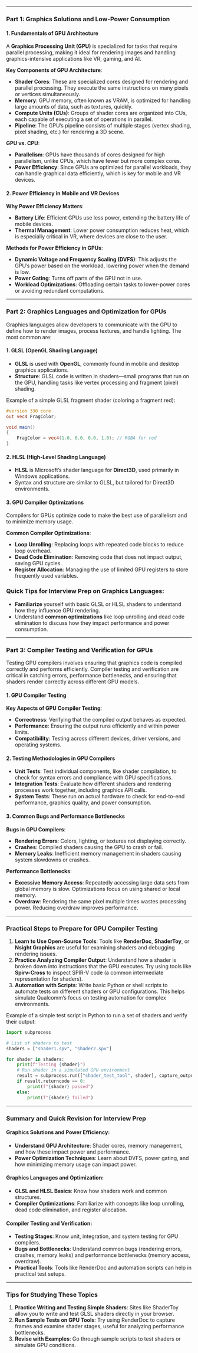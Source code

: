 
---

### Part 1: Graphics Solutions and Low-Power Consumption

#### 1. Fundamentals of GPU Architecture

A **Graphics Processing Unit (GPU)** is specialized for tasks that require parallel processing, making it ideal for rendering images and handling graphics-intensive applications like VR, gaming, and AI.

**Key Components of GPU Architecture**:
- **Shader Cores**: These are specialized cores designed for rendering and parallel processing. They execute the same instructions on many pixels or vertices simultaneously.
- **Memory**: GPU memory, often known as VRAM, is optimized for handling large amounts of data, such as textures, quickly.
- **Compute Units (CUs)**: Groups of shader cores are organized into CUs, each capable of executing a set of operations in parallel.
- **Pipeline**: The GPU’s pipeline consists of multiple stages (vertex shading, pixel shading, etc.) for rendering a 3D scene.

**GPU vs. CPU**:
- **Parallelism**: GPUs have thousands of cores designed for high parallelism, unlike CPUs, which have fewer but more complex cores.
- **Power Efficiency**: Since GPUs are optimized for parallel workloads, they can handle graphical data efficiently, which is key for mobile and VR devices.

#### 2. Power Efficiency in Mobile and VR Devices

**Why Power Efficiency Matters**:
- **Battery Life**: Efficient GPUs use less power, extending the battery life of mobile devices.
- **Thermal Management**: Lower power consumption reduces heat, which is especially critical in VR, where devices are close to the user.
  
**Methods for Power Efficiency in GPUs**:
- **Dynamic Voltage and Frequency Scaling (DVFS)**: This adjusts the GPU’s power based on the workload, lowering power when the demand is low.
- **Power Gating**: Turns off parts of the GPU not in use.
- **Workload Optimizations**: Offloading certain tasks to lower-power cores or avoiding redundant computations.

---

### Part 2: Graphics Languages and Optimization for GPUs

Graphics languages allow developers to communicate with the GPU to define how to render images, process textures, and handle lighting. The most common are:

#### 1. GLSL (OpenGL Shading Language)
- **GLSL** is used with **OpenGL**, commonly found in mobile and desktop graphics applications.
- **Structure**: GLSL code is written in shaders—small programs that run on the GPU, handling tasks like vertex processing and fragment (pixel) shading.

Example of a simple GLSL fragment shader (coloring a fragment red):
```glsl
#version 330 core
out vec4 FragColor;

void main()
{
    FragColor = vec4(1.0, 0.0, 0.0, 1.0); // RGBA for red
}
```

#### 2. HLSL (High-Level Shading Language)
- **HLSL** is Microsoft’s shader language for **Direct3D**, used primarily in Windows applications.
- Syntax and structure are similar to GLSL, but tailored for Direct3D environments.

#### 3. GPU Compiler Optimizations
Compilers for GPUs optimize code to make the best use of parallelism and to minimize memory usage.

**Common Compiler Optimizations**:
- **Loop Unrolling**: Replacing loops with repeated code blocks to reduce loop overhead.
- **Dead Code Elimination**: Removing code that does not impact output, saving GPU cycles.
- **Register Allocation**: Managing the use of limited GPU registers to store frequently used variables.

### Quick Tips for Interview Prep on Graphics Languages:
- **Familiarize** yourself with basic GLSL or HLSL shaders to understand how they influence GPU rendering.
- Understand **common optimizations** like loop unrolling and dead code elimination to discuss how they impact performance and power consumption.

---

### Part 3: Compiler Testing and Verification for GPUs

Testing GPU compilers involves ensuring that graphics code is compiled correctly and performs efficiently. Compiler testing and verification are critical in catching errors, performance bottlenecks, and ensuring that shaders render correctly across different GPU models.

#### 1. GPU Compiler Testing

**Key Aspects of GPU Compiler Testing**:
- **Correctness**: Verifying that the compiled output behaves as expected.
- **Performance**: Ensuring the output runs efficiently and within power limits.
- **Compatibility**: Testing across different devices, driver versions, and operating systems.

#### 2. Testing Methodologies in GPU Compilers
- **Unit Tests**: Test individual components, like shader compilation, to check for syntax errors and compliance with GPU specifications.
- **Integration Tests**: Evaluate how different shaders and rendering processes work together, including graphics API calls.
- **System Tests**: These run on actual hardware to check for end-to-end performance, graphics quality, and power consumption.

#### 3. Common Bugs and Performance Bottlenecks

**Bugs in GPU Compilers**:
- **Rendering Errors**: Colors, lighting, or textures not displaying correctly.
- **Crashes**: Compiled shaders causing the GPU to crash or fail.
- **Memory Leaks**: Inefficient memory management in shaders causing system slowdowns or crashes.

**Performance Bottlenecks**:
- **Excessive Memory Access**: Repeatedly accessing large data sets from global memory is slow. Optimizations focus on using shared or local memory.
- **Overdraw**: Rendering the same pixel multiple times wastes processing power. Reducing overdraw improves performance.

---

### Practical Steps to Prepare for GPU Compiler Testing

1. **Learn to Use Open-Source Tools**: Tools like **RenderDoc**, **ShaderToy**, or **Nsight Graphics** are useful for examining shaders and debugging rendering issues.
2. **Practice Analyzing Compiler Output**: Understand how a shader is broken down into instructions that the GPU executes. Try using tools like **Spirv-Cross** to inspect SPIR-V code (a common intermediate representation for shaders).
3. **Automation with Scripts**: Write basic Python or shell scripts to automate tests on different shaders or GPU configurations. This helps simulate Qualcomm’s focus on testing automation for complex environments.

Example of a simple test script in Python to run a set of shaders and verify their output:
```python
import subprocess

# List of shaders to test
shaders = ["shader1.spv", "shader2.spv"]

for shader in shaders:
    print(f"Testing {shader}")
    # Run shader in a simulated GPU environment
    result = subprocess.run(["shader_test_tool", shader], capture_output=True)
    if result.returncode == 0:
        print(f"{shader} passed")
    else:
        print(f"{shader} failed")
```

---

### Summary and Quick Revision for Interview Prep

#### Graphics Solutions and Power Efficiency:
- **Understand GPU Architecture**: Shader cores, memory management, and how these impact power and performance.
- **Power Optimization Techniques**: Learn about DVFS, power gating, and how minimizing memory usage can impact power.

#### Graphics Languages and Optimization:
- **GLSL and HLSL Basics**: Know how shaders work and common structures.
- **Compiler Optimizations**: Familiarize with concepts like loop unrolling, dead code elimination, and register allocation.

#### Compiler Testing and Verification:
- **Testing Stages**: Know unit, integration, and system testing for GPU compilers.
- **Bugs and Bottlenecks**: Understand common bugs (rendering errors, crashes, memory leaks) and performance bottlenecks (memory access, overdraw).
- **Practical Tools**: Tools like RenderDoc and automation scripts can help in practical test setups.

---

### Tips for Studying These Topics

1. **Practice Writing and Testing Simple Shaders**: Sites like ShaderToy allow you to write and test GLSL shaders directly in your browser.
2. **Run Sample Tests on GPU Tools**: Try using RenderDoc to capture frames and examine shader stages, useful for analyzing performance bottlenecks.
3. **Revise with Examples**: Go through sample scripts to test shaders or simulate GPU conditions.
